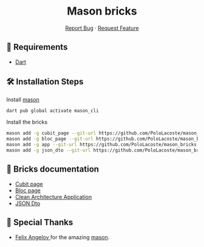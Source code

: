 <h1 align="center">
Mason bricks
</h1>

<p align="center">
    <a href="https://github.com/PoloLacoste/mason_bricks/issues/new/choose">Report Bug</a>
    ·
    <a href="https://github.com/PoloLacoste/mason_bricks/issues/new/choose">Request Feature</a>
</p>

## 🚧 Requirements

- [Dart](https://dart.dev/)

## 🛠️ Installation Steps

Install [mason](https://pub.dev/packages/mason)
```sh
dart pub global activate mason_cli
```

Install the bricks
```sh
mason add -g cubit_page --git-url https://github.com/PoloLacoste/mason_bricks --git-path bricks/cubit_page
mason add -g bloc_page --git-url https://github.com/PoloLacoste/mason_bricks --git-path bricks/bloc_page
mason add -g app --git-url https://github.com/PoloLacoste/mason_bricks --git-path bricks/app
mason add -g json_dto --git-url https://github.com/PoloLacoste/mason_bricks --git-path bricks/json_dto
```

## 🧱 Bricks documentation

* [Cubit page](https://github.com/PoloLacoste/mason_bricks/bricks/cubit_page/README.md)
* [Bloc page](https://github.com/PoloLacoste/mason_bricks/bricks/bloc_page/README.md)
* [Clean Architecture Application](https://github.com/PoloLacoste/mason_bricks/bricks/app/README.md)
* [JSON Dto](https://github.com/PoloLacoste/mason_bricks/bricks/json_dto/README.md)

## 🙇 Special Thanks

- [Felix Angelov ](https://github.com/felangel) for the amazing [mason](https://github.com/felangel/mason).
